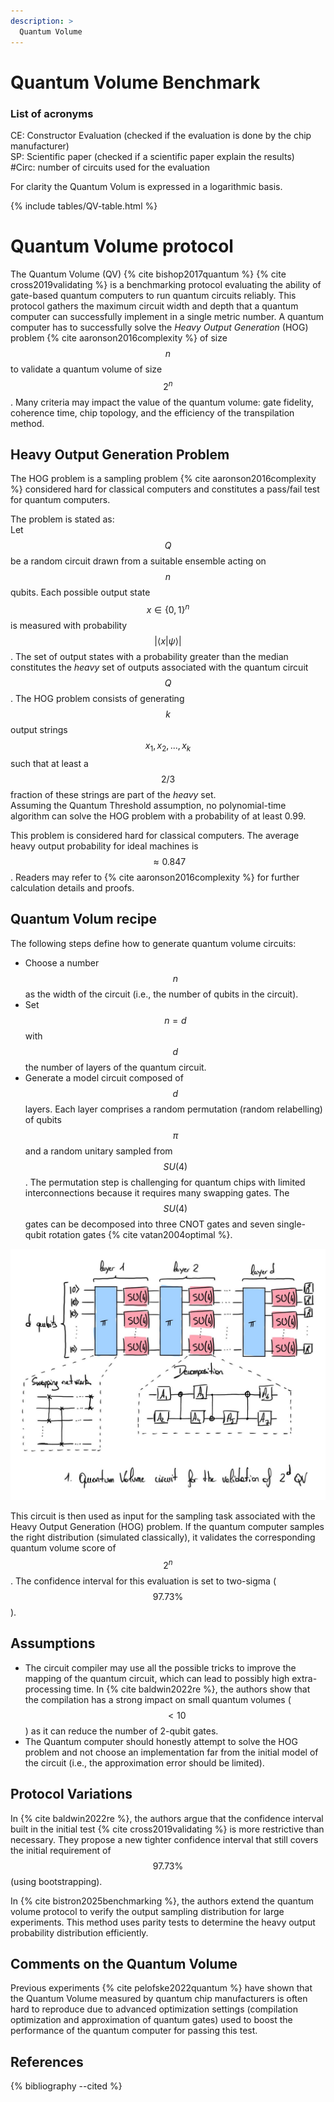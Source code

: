 ```yaml
---
description: >
  Quantum Volume
---
```


# Quantum Volume Benchmark

### List of acronyms
CE: Constructor Evaluation (checked if the evaluation is done by the chip manufacturer)  
SP: Scientific paper (checked if a scientific paper explain the results)  
#Circ: number of circuits used for the evaluation  

For clarity the Quantum Volum is expressed in a logarithmic basis.

{% include tables/QV-table.html %}
<script type="text/javascript">
    $(document).ready(function() {
      $('.QV-table').DataTable(
        {
          "pageLength": 100
        } 
      );
    });
</script>

# Quantum Volume protocol

The Quantum Volume (QV) {% cite bishop2017quantum %} {% cite cross2019validating %} is a benchmarking protocol evaluating the ability of gate-based quantum computers to run quantum circuits reliably. This protocol gathers the maximum circuit width and depth that a quantum computer can successfully implement in a single metric number. A quantum computer has to successfully solve the *Heavy Output Generation* (HOG) problem  {% cite aaronson2016complexity %} of size $$n$$ to validate a quantum volume of size $$2^n$$. Many criteria may impact the value of the quantum volume: gate fidelity, coherence time, chip topology, and the efficiency of the transpilation method.

## Heavy Output Generation Problem

The HOG problem is a sampling problem {% cite aaronson2016complexity %} considered hard for classical computers and constitutes a pass/fail test for quantum computers.

The problem is stated as:  
Let $$Q$$ be a random circuit drawn from a suitable ensemble acting on $$n$$ qubits. Each possible output state $$x \in \{0, 1\}^n$$ is measured with probability $$|\left<x|\psi\right>|$$.
The set of output states with a probability greater than the median constitutes the *heavy* set of outputs associated with the quantum circuit $$Q$$.
The HOG problem consists of generating $$k$$ output strings $$x_1, x_2, ..., x_k$$ such that at least a $$2/3$$ fraction of these strings are part of the *heavy* set.  
Assuming the Quantum Threshold assumption, no polynomial-time algorithm can solve the HOG problem with a probability of at least 0.99.

This problem is considered hard for classical computers. The average heavy output probability for ideal machines is $$\approx 0.847$$. Readers may refer to {% cite aaronson2016complexity %} for further calculation details and proofs.

## Quantum Volum recipe

The following steps define how to generate quantum volume circuits:
- Choose a number $$n$$ as the width of the circuit (i.e., the number of qubits in the circuit).
- Set $$n=d$$ with $$d$$ the number of layers of the quantum circuit.
- Generate a model circuit composed of $$d$$ layers. Each layer comprises a random permutation (random relabelling) of qubits $$\pi$$ and a random unitary sampled from $$SU(4)$$. The permutation step is challenging for quantum chips with limited interconnections because it requires many swapping gates. The $$SU(4)$$ gates can be decomposed into three CNOT gates and seven single-qubit rotation gates {% cite vatan2004optimal %}.

<div class="center">
  <img src="/img/protocols/randomized/QV.jpg" class="img_content" alt="Quantum circuit for the quantum volume test"/>
</div>

This circuit is then used as input for the sampling task associated with the Heavy Output Generation (HOG) problem. If the quantum computer samples the right distribution (simulated classically), it validates the corresponding quantum volume score of $$2^n$$. The confidence interval for this evaluation is set to two-sigma ($$97.73 \%$$).

## Assumptions
* The circuit compiler may use all the possible tricks to improve the mapping of the quantum circuit, which can lead to possibly high extra-processing time. In {% cite baldwin2022re %}, the authors show that the compilation has a strong impact on small quantum volumes ($$< 10$$) as it can reduce the number of 2-qubit gates.
* The Quantum computer should honestly attempt to solve the HOG problem and not choose an implementation far from the initial model of the circuit (i.e., the approximation error should be limited).

## Protocol Variations

In {% cite baldwin2022re %}, the authors argue that the confidence interval built in the initial test {% cite cross2019validating %} is more restrictive than necessary. They propose a new tighter confidence interval that still covers the initial requirement of $$97.73\%$$ (using bootstrapping).

In {% cite bistron2025benchmarking %}, the authors extend the quantum volume protocol to verify the output sampling distribution for large experiments. This method uses parity tests to determine the heavy output probability distribution efficiently.

## Comments on the Quantum Volume

Previous experiments {% cite pelofske2022quantum %} have shown that the Quantum Volume measured by quantum chip manufacturers is often hard to reproduce due to advanced optimization settings (compilation optimization and approximation of quantum gates) used to boost the performance of the quantum computer for passing this test.

## References
{% bibliography --cited %}